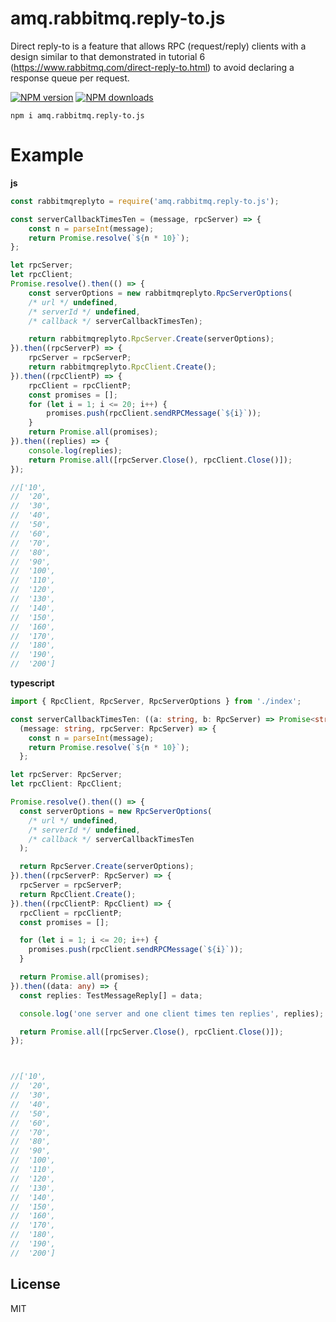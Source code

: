 # amq.rabbitmq.reply-to.js
Direct reply-to is a feature that allows RPC (request/reply) clients with a design similar to that demonstrated in tutorial 6 (https://www.rabbitmq.com/direct-reply-to.html) to avoid declaring a response queue per request.


[![NPM version][npm-image]][npm-url]
[![NPM downloads][downloads-image]][downloads-url]

```
npm i amq.rabbitmq.reply-to.js
```

# Example

**js**
```js
const rabbitmqreplyto = require('amq.rabbitmq.reply-to.js');

const serverCallbackTimesTen = (message, rpcServer) => {
    const n = parseInt(message);
    return Promise.resolve(`${n * 10}`);
};

let rpcServer;
let rpcClient;
Promise.resolve().then(() => {
    const serverOptions = new rabbitmqreplyto.RpcServerOptions(
    /* url */ undefined, 
    /* serverId */ undefined, 
    /* callback */ serverCallbackTimesTen);

    return rabbitmqreplyto.RpcServer.Create(serverOptions);
}).then((rpcServerP) => {
    rpcServer = rpcServerP;
    return rabbitmqreplyto.RpcClient.Create();
}).then((rpcClientP) => {
    rpcClient = rpcClientP;
    const promises = [];
    for (let i = 1; i <= 20; i++) {
        promises.push(rpcClient.sendRPCMessage(`${i}`));
    }
    return Promise.all(promises);
}).then((replies) => {
    console.log(replies);
    return Promise.all([rpcServer.Close(), rpcClient.Close()]);
});

//['10',
//  '20',
//  '30',
//  '40',
//  '50',
//  '60',
//  '70',
//  '80',
//  '90',
//  '100',
//  '110',
//  '120',
//  '130',
//  '140',
//  '150',
//  '160',
//  '170',
//  '180',
//  '190',
//  '200']

```

**typescript**
```ts
import { RpcClient, RpcServer, RpcServerOptions } from './index';

const serverCallbackTimesTen: ((a: string, b: RpcServer) => Promise<string>) =
  (message: string, rpcServer: RpcServer) => {
    const n = parseInt(message);
    return Promise.resolve(`${n * 10}`);
  };

let rpcServer: RpcServer;
let rpcClient: RpcClient;

Promise.resolve().then(() => {
  const serverOptions = new RpcServerOptions(
    /* url */ undefined,
    /* serverId */ undefined,
    /* callback */ serverCallbackTimesTen
  );

  return RpcServer.Create(serverOptions);
}).then((rpcServerP: RpcServer) => {
  rpcServer = rpcServerP;
  return RpcClient.Create();
}).then((rpcClientP: RpcClient) => {
  rpcClient = rpcClientP;
  const promises = [];

  for (let i = 1; i <= 20; i++) {        
    promises.push(rpcClient.sendRPCMessage(`${i}`));
  }

  return Promise.all(promises);
}).then((data: any) => {
  const replies: TestMessageReply[] = data;

  console.log('one server and one client times ten replies', replies);

  return Promise.all([rpcServer.Close(), rpcClient.Close()]);
});



//['10',
//  '20',
//  '30',
//  '40',
//  '50',
//  '60',
//  '70',
//  '80',
//  '90',
//  '100',
//  '110',
//  '120',
//  '130',
//  '140',
//  '150',
//  '160',
//  '170',
//  '180',
//  '190',
//  '200']

```




## License

MIT

[npm-image]: https://img.shields.io/npm/v/amq.rabbitmq.reply-to.js.svg?style=flat
[npm-url]: https://npmjs.org/package/amq.rabbitmq.reply-to.js
[downloads-image]: https://img.shields.io/npm/dm/amq.rabbitmq.reply-to.js.svg?style=flat
[downloads-url]: https://npmjs.org/package/amq.rabbitmq.reply-to.js